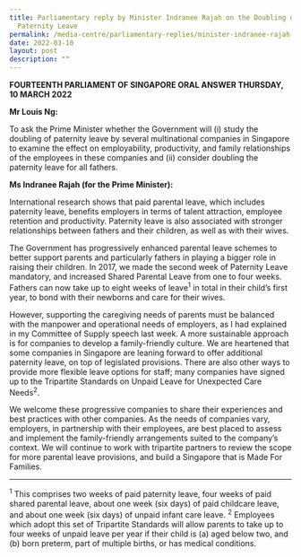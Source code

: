```yaml
---
title: Parliamentary reply by Minister Indranee Rajah on the Doubling of
  Paternity Leave
permalink: /media-centre/parliamentary-replies/minister-indranee-rajah-on-the-doubling-of-paternity-leave
date: 2022-03-10
layout: post
description: ""
---
```

**FOURTEENTH PARLIAMENT OF SINGAPORE
ORAL ANSWER
THURSDAY, 10 MARCH 2022**

**Mr Louis Ng:**
	
To ask the Prime Minister whether the Government will (i) study the doubling of paternity leave by several multinational companies in Singapore to examine the effect on employability, productivity, and family relationships of the employees in these companies and (ii) consider doubling the paternity leave for all fathers.

**Ms Indranee Rajah (for the Prime Minister):**

International research shows that paid parental leave, which includes paternity leave, benefits employers in terms of talent attraction, employee retention and productivity. Paternity leave is also associated with stronger relationships between fathers and their children, as well as with their wives. 

The Government has progressively enhanced parental leave schemes to better support parents and particularly fathers in playing a bigger role in raising their children. In 2017, we made the second week of Paternity Leave mandatory, and increased Shared Parental Leave from one to four weeks. Fathers can now take up to eight weeks of leave<sup>1</sup> in total in their child’s first year, to bond with their newborns and care for their wives.

However, supporting the caregiving needs of parents must be balanced with the manpower and operational needs of employers, as I had explained in my Committee of Supply speech last week. A more sustainable approach is for companies to develop a family-friendly culture. We are heartened that some companies in Singapore are leaning forward to offer additional paternity leave, on top of legislated provisions. There are also other ways to provide more flexible leave options for staff; many companies have signed up to the Tripartite Standards on Unpaid Leave for Unexpected Care Needs<sup>2</sup>.  

We welcome these progressive companies to share their experiences and best practices with other companies. As the needs of companies vary, employers, in partnership with their employees, are best placed to assess and implement the family-friendly arrangements suited to the company’s context. We will continue to work with tripartite partners to review the scope for more parental leave provisions, and build a Singapore that is Made For Families.

----------
<sup>1</sup> This comprises two weeks of paid paternity leave, four weeks of paid shared parental leave, about one week (six days) of paid childcare leave, and about one week (six days) of unpaid infant care leave.
<sup>2</sup> Employees which adopt this set of Tripartite Standards will allow parents to take up to four weeks of unpaid leave per year if their child is (a) aged below two, and (b) born preterm, part of multiple births, or has medical conditions.